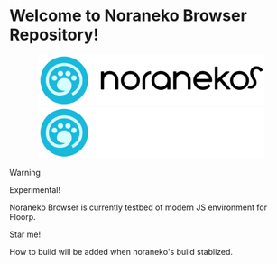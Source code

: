 # Welcome to Noraneko Browser Repository!

<p align="center">
<img src="assets/logo_with_wordmark_light.svg#gh-light-mode-only" width="400px"></img>
<img src="assets/logo_with_wordmark_dark.svg#gh-dark-mode-only" width="400px"></img>
</p>

> [!WARNING]
> Experimental!

Noraneko Browser is currently testbed of modern JS environment for Floorp.

Star me!

How to build will be added when noraneko's build stablized.
